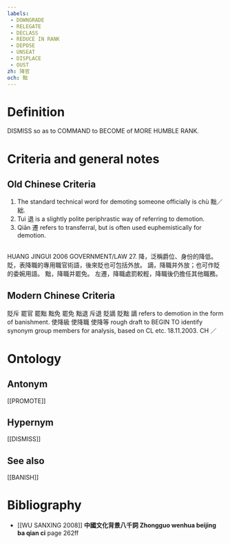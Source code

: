 ```yaml
---
labels: 
 - DOWNGRADE
 - RELEGATE
 - DECLASS
 - REDUCE IN RANK
 - DEPOSE
 - UNSEAT
 - DISPLACE
 - OUST
zh: 降官
och: 黜
---
```


# Definition
DISMISS so as to COMMAND to BECOME of MORE HUMBLE RANK.
# Criteria and general notes
## Old Chinese Criteria
1. The standard technical word for demoting someone officially is chù 黜／絀.
2. Tuì 退 is a slightly polite periphrastic way of referring to demotion.
3. Qiān 遷 refers to transferral, but is often used euphemistically for demotion.
## 
HUANG JINGUI 2006 GOVERNMENT/LAW 27.
降，泛稱爵位、身份的降低。
貶，表降職的專用職官術語，後來貶也可包括外放。
謫，降職并外放；也可作貶的委婉用語。
黜，降職并罷免。
左遷，降職處罰較輕，降職後仍擔任其他職務。
## Modern Chinese Criteria
貶斥
罷官
罷黜
黜免
罷免
黜退
斥退
貶謫
貶黜
謫 refers to demotion in the form of banishment.
使降級
使降職
使降等
rough draft to BEGIN TO identify synonym group members for analysis, based on CL etc. 18.11.2003. CH ／
# Ontology

## Antonym
[[PROMOTE]]
## Hypernym
[[DISMISS]]
## See also
[[BANISH]]
# Bibliography
- [[WU SANXING 2008]]
**中國文化背景八千詞 Zhongguo wenhua beijing ba qian ci** page 262ff

